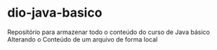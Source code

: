 # dio-java-basico
Repositório para armazenar todo o conteúdo do curso de Java básico
Alterando o Conteúdo de um arquivo de forma local
